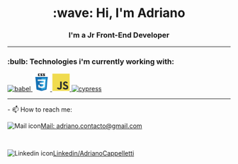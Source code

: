 <h1 align="center">:wave: Hi, I'm Adriano</h1>
<h3 align="center">I'm a Jr Front-End Developer</h3>
<hr>
<h3 align="left">:bulb: Technologies i'm currently working with:</h3>
<p align="left"> <a href="https://developer.mozilla.org/en-US/docs/Glossary/HTML5" target="_blank"> <img src="https://upload.wikimedia.org/wikipedia/commons/thumb/6/61/HTML5_logo_and_wordmark.svg/250px-HTML5_logo_and_wordmark.svg.png" alt="babel" width="40" height="40"/> </a> <a href="https://www.w3schools.com/css/" target="_blank"> <img src="https://raw.githubusercontent.com/devicons/devicon/master/icons/css3/css3-original-wordmark.svg" alt="css3" width="40" height="40"/> </a> <a href="https://developer.mozilla.org/en-US/docs/Web/JavaScript" target="_blank"> <img src="https://raw.githubusercontent.com/devicons/devicon/master/icons/javascript/javascript-original.svg" alt="javascript" width="40" height="40"/> </a>
 <a href="https://www.cypress.io" target="_blank"> <img src="https://raw.githubusercontent.com/simple-icons/simple-icons/6e46ec1fc23b60c8fd0d2f2ff46db82e16dbd75f/icons/cypress.svg" alt="cypress" width="40" height="40"/> </a></p>
<hr>
- 📫 How to reach me: 
<br>
<p><img src="https://www.biocober.com.ar/wp-content/uploads/2020/07/mail.png" alt="Mail icon" width="20" height="20"><a href="mailto: adriano.contacto@gmail.com">Mail: adriano.contacto@gmail.com</a></p> <br>
<p><img src="https://image.flaticon.com/icons/png/128/174/174857.png" alt="Linkedin icon" width="20" height="20"><a href="https://www.linkedin.com/in/adriano-cappelletti-a114571b7/" target="_blank">Linkedin/AdrianoCappelletti</a></p>

<!---
AdriCappelletti/AdriCappelletti is a ✨ special ✨ repository because its `README.md` (this file) appears on your GitHub profile.
You can click the Preview link to take a look at your changes.
--->
